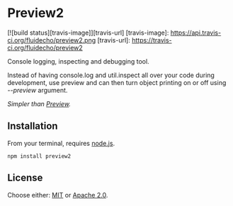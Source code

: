 # Preview2

[![build status][travis-image]][travis-url]
[travis-image]: https://api.travis-ci.org/fluidecho/preview2.png
[travis-url]: https://travis-ci.org/fluidecho/preview2

Console logging, inspecting and debugging tool.  

Instead of having console.log and util.inspect all over your code during development, use preview and can then turn object printing on or off using _--preview_ argument.

_Simpler than [Preview](https://www.npmjs.com/package/preview)._

## Installation

From your terminal, requires [node.js](http://nodejs.org/).

```
npm install preview2
```


## License

Choose either: [MIT](http://opensource.org/licenses/MIT) or [Apache 2.0](http://www.apache.org/licenses/LICENSE-2.0).
